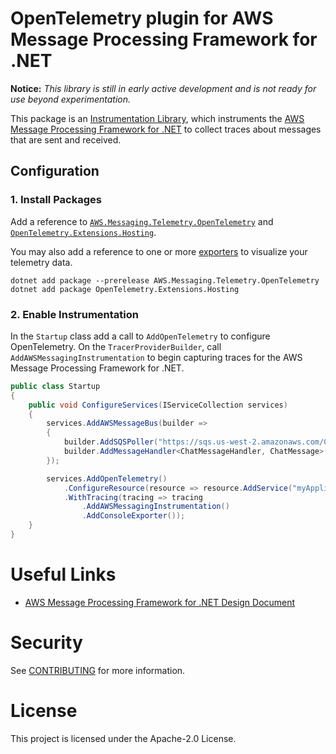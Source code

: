 # OpenTelemetry plugin for AWS Message Processing Framework for .NET

**Notice:** *This library is still in early active development and is not ready for use beyond experimentation.*

This package is an [Instrumentation
Library](https://github.com/open-telemetry/opentelemetry-specification/blob/main/specification/glossary.md#instrumentation-library), which instruments the [AWS Message Processing Framework for .NET](https://github.com/awslabs/aws-dotnet-messaging) to collect traces about 
messages that are sent and received.

## Configuration

### 1. Install Packages
Add a reference to [`AWS.Messaging.Telemetry.OpenTelemetry`](https://www.nuget.org/packages/AWS.Messaging.Telemetry.OpenTelemetry) and [`OpenTelemetry.Extensions.Hosting`](https://www.nuget.org/packages/OpenTelemetry.Extensions.Hosting).

You may also add a reference to one or more [exporters](https://opentelemetry.io/docs/instrumentation/net/exporters/) to visualize your telemetry data.

```shell
dotnet add package --prerelease AWS.Messaging.Telemetry.OpenTelemetry
dotnet add package OpenTelemetry.Extensions.Hosting
```

### 2. Enable Instrumentation
In the `Startup` class add a call to `AddOpenTelemetry` to configure OpenTelemetry. On the `TracerProviderBuilder`, call `AddAWSMessagingInstrumentation` to begin capturing traces for the AWS Message Processing Framework for .NET.

```csharp
public class Startup
{
    public void ConfigureServices(IServiceCollection services)
    {
        services.AddAWSMessageBus(builder =>
        {
            builder.AddSQSPoller("https://sqs.us-west-2.amazonaws.com/012345678910/MPF");
            builder.AddMessageHandler<ChatMessageHandler, ChatMessage>("chatMessage");
        });

        services.AddOpenTelemetry()
            .ConfigureResource(resource => resource.AddService("myApplication"))
            .WithTracing(tracing => tracing
                .AddAWSMessagingInstrumentation()
                .AddConsoleExporter());
    }
}
```

# Useful Links
* [AWS Message Processing Framework for .NET Design Document](../../docs/design/message-processing-framework-design.md)

# Security

See [CONTRIBUTING](CONTRIBUTING.md#security-issue-notifications) for more information.

# License

This project is licensed under the Apache-2.0 License.
